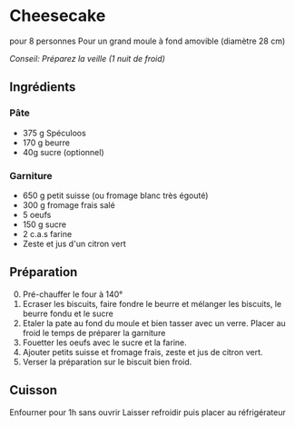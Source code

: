 # Cheesecake

pour 8 personnes
Pour un grand moule à fond amovible (diamètre 28 cm)

*Conseil: Préparez la veille (1 nuit de froid)*

## Ingrédients

### Pâte
* 375 g Spéculoos
* 170 g beurre
* 40g sucre (optionnel)

### Garniture
* 650 g petit suisse (ou fromage blanc très égouté)
* 300 g fromage frais salé
* 5 oeufs
* 150 g sucre
* 2 c.a.s farine
* Zeste et jus d'un citron vert

## Préparation

0. Pré-chauffer le four à 140°
1. Ecraser les biscuits, faire fondre le beurre et mélanger les biscuits, le beurre fondu et le sucre
2. Etaler la pate au fond du moule et bien tasser avec un verre. Placer au froid le temps de préparer
la garniture
3. Fouetter les oeufs avec le sucre et la farine.
4. Ajouter petits suisse et fromage frais, zeste et jus de citron vert.
5. Verser la préparation sur le biscuit bien froid.

## Cuisson

Enfourner pour 1h sans ouvrir
Laisser refroidir puis placer au réfrigérateur
